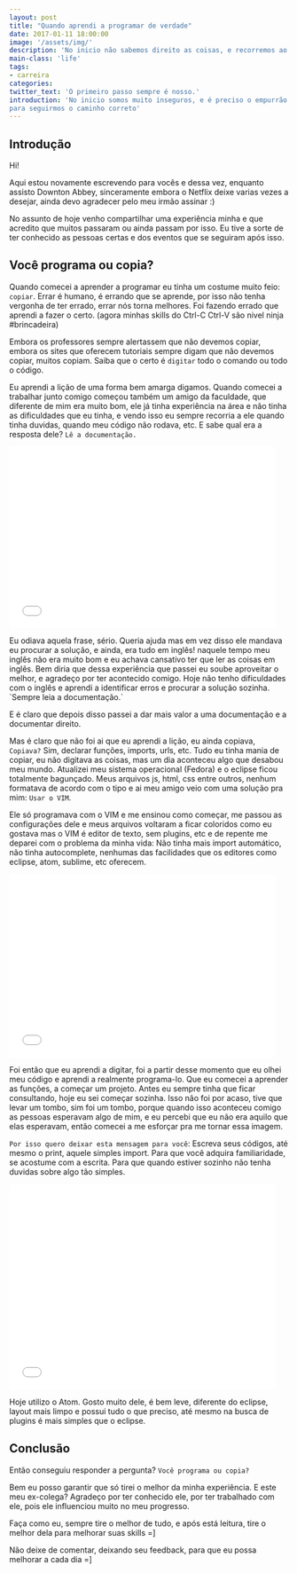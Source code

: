```yaml
---
layout: post
title: "Quando aprendi a programar de verdade"
date: 2017-01-11 18:00:00
image: '/assets/img/'
description: 'No inicio não sabemos direito as coisas, e recorremos ao famoso Ctrl-C + Ctrl-V'
main-class: 'life'
tags:
- carreira
categories:
twitter_text: 'O primeiro passo sempre é nosso.'
introduction: 'No inicio somos muito inseguros, e é preciso o empurrão certo
para seguirmos o caminho correto'
---
```


## Introdução

Hi!

Aqui estou novamente escrevendo para vocês e dessa vez, enquanto assisto
Downton Abbey, sinceramente embora o Netflix deixe varias vezes a desejar, ainda
devo agradecer pelo meu irmão assinar :)

No assunto de hoje venho compartilhar uma experiência minha e que acredito que
muitos passaram ou ainda passam por isso. Eu tive a sorte de ter conhecido as
pessoas certas e dos eventos que se seguiram após isso.

## Você programa ou copia?

Quando comecei a aprender a programar eu tinha um costume muito feio: `copiar`.
Errar é humano, é errando que se aprende, por isso não tenha vergonha de ter errado,
errar nós torna melhores. Foi fazendo errado que aprendi a fazer o certo.
(agora minhas skills do Ctrl-C Ctrl-V são nivel ninja #brincadeira)

Embora os professores sempre alertassem que não devemos copiar, embora os sites
que oferecem tutoriais sempre digam que não devemos copiar, muitos copiam. Saiba
que o certo é `digitar` todo o comando ou todo o código.

Eu aprendi a lição de uma forma bem amarga digamos. Quando comecei a trabalhar
junto comigo começou também um amigo da faculdade, que diferente de mim era muito bom,
ele já tinha experiência na área e não tinha as dificuldades que eu tinha, e vendo
isso eu sempre recorria a ele quando tinha duvidas, quando meu código não rodava, etc.
E sabe qual era a resposta dele? `Lê a documentação.`

<iframe src="//giphy.com/embed/z59ECeEHMnffW" width="480" height="327" frameBorder="0" class="giphy-embed" allowFullScreen></iframe><p></p>
Eu odiava aquela frase, sério. Queria ajuda mas em vez disso ele mandava eu procurar
a solução, e ainda, era tudo em inglês! naquele tempo meu inglês não era muito bom
e eu achava cansativo ter que ler as coisas em inglês. Bem diria que dessa experiência
que passei eu soube aproveitar o melhor, e agradeço por ter acontecido comigo.
Hoje não tenho dificuldades com o inglês e aprendi a identificar erros e
procurar a solução sozinha. `Sempre leia a documentação.`

E é claro que depois disso passei a dar mais valor a uma documentação e a
documentar direito.

Mas é claro que não foi ai que eu aprendi a lição, eu ainda copiava, `Copiava?`
Sim, declarar funções, imports, urls, etc. Tudo eu tinha mania de copiar,
eu não digitava as coisas, mas um dia aconteceu algo que desabou meu mundo.
Atualizei meu sistema operacional (Fedora) e o eclipse ficou totalmente bagunçado.
Meus arquivos js, html, css entre outros, nenhum formatava de acordo com o tipo e ai
meu amigo veio com uma solução pra mim: `Usar o VIM`.

Ele só programava com o VIM e me ensinou como começar, me passou as configurações
dele e meus arquivos voltaram a ficar coloridos como eu gostava mas o VIM é
editor de texto, sem plugins, etc e de repente me deparei com o problema da minha vida: Não
tinha mais import automático, não tinha autocomplete, nenhumas das facilidades
que os editores como eclipse, atom, sublime, etc oferecem.

<iframe src="//giphy.com/embed/3o7TKuIUNJj2GdeNBC" width="480" height="330" frameBorder="0" class="giphy-embed" allowFullScreen></iframe>

Foi então que eu aprendi a digitar, foi a partir desse momento que eu olhei meu código
e aprendi a realmente programa-lo. Que eu comecei a aprender as funções, a começar
um projeto. Antes eu sempre tinha que ficar consultando, hoje eu sei começar sozinha.
Isso não foi por acaso, tive que levar um tombo, sim foi um tombo, porque quando
isso aconteceu comigo as pessoas esperavam algo de mim, e eu percebi que eu não
era aquilo que elas esperavam, então comecei a me esforçar pra me tornar essa imagem.

`Por isso quero deixar esta mensagem para você`: Escreva seus códigos, até mesmo
o print, aquele simples import. Para que você adquira familiaridade, se acostume
com a escrita. Para que quando estiver sozinho não tenha duvidas sobre algo tão simples.

<iframe src="//giphy.com/embed/26n60gJuASz7eLv56" width="480" height="370" frameBorder="0" class="giphy-embed" allowFullScreen></iframe>

Hoje utilizo o Atom. Gosto muito dele, é bem leve, diferente do eclipse,
layout mais limpo e possui tudo o que preciso, até mesmo na busca de plugins é
mais simples que o eclipse.


## Conclusão

Então conseguiu responder a pergunta? `Você programa ou copia?`

Bem eu posso garantir que só tirei o melhor da minha experiência. E este meu ex-colega?
Agradeço por ter conhecido ele, por ter trabalhado com ele, pois ele influenciou
muito no meu progresso.

Faça como eu, sempre tire o melhor de tudo, e após está leitura, tire o melhor
dela para melhorar suas skills =]

Não deixe de comentar, deixando seu feedback, para que eu possa melhorar a cada dia =]
